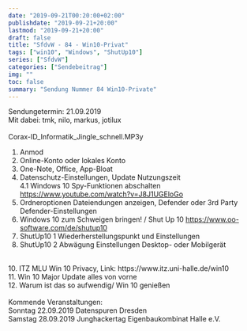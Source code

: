 ```yaml
---
date: "2019-09-21T00:20:00+02:00"
publishdate: "2019-09-21+20:00"
lastmod: "2019-09-21+20:00"
draft: false
title: "SfdvW - 84 - Win10-Privat"
tags: ["win10", "Windows", "ShutUp10"]
series: ["SfdvW"]
categories: ["Sendebeitrag"]
img: ""
toc: false
summary: "Sendung Nummer 84 Win10-Private"
---
```

Sendungetermin: 21.09.2019<br>
Mit dabei: tmk, nilo, markus, jotilux<br>
<br>
Corax-ID_Informatik_Jingle_schnell.MP3y<br>
1. Anmod<br>
2. Online-Konto oder lokales Konto<br>
3. One-Note, Office, App-Bloat<br>
4. Datenschutz-Einstellungen, Update Nutzungszeit<br>
4.1 Windows 10  Spy-Funktionen abschalten https://www.youtube.com/watch?v=J8J1UGEloGo<br>
5. Ordneroptionen Dateiendungen anzeigen, Defender oder 3rd Party Defender-Einstellungen<br>
6. Windows 10 zum Schweigen bringen! / Shut Up 10 https://www.oo-software.com/de/shutup10 <br>
7. ShutUp10 1 Wiederherstellungspunkt und Einstellungen<br>
8. ShutUp10 2 Abwägung Einstellungen Desktop- oder Mobilgerät<br>
<br>
10. ITZ MLU Win 10 Privacy, Link: https://www.itz.uni-halle.de/win10<br>
11. Win 10 Major Update alles von vorne<br>
12. Warum ist das so aufwendig/ Win 10 genießen<br>
<br>
Kommende Veranstaltungen:<br>
Sonntag 22.09.2019 Datenspuren Dresden<br>
Samstag 28.09.2019 Junghackertag Eigenbaukombinat Halle e.V.<br>

